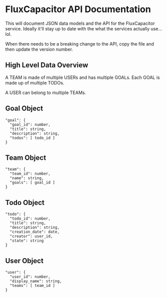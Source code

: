 FluxCapacitor API Documentation
=====

This will document JSON data models and the API for the FluxCapacitor service.
Ideally it'll stay up to date with the what the services actually use... lol.

When there needs to be a breaking change to the API, copy the file and then
update the version number.

High Level Data Overview
-----

A TEAM is made of multiple USERs and has multiple GOALs. Each GOAL is made up
of multiple TODOs.

A USER can belong to multiple TEAMs.

Goal Object
-----

```
"goal": {
  "goal_id": number,
  "title": string,
  "description": string,
  "todos": [ todo_id ]
}
```

Team Object
-----

```
"team": {
  "team_id": number,
  "name": string,
  "goals": [ goal_id ]
}
```

Todo Object
-----

```
"todo": {
  "todo_id": number,
  "title": string,
  "description": string,
  "creation_date": date,
  "creator": user_id,
  "state": string
}
```

User Object
-----

```
"user": {
  "user_id": number,
  "display_name": string,
  "teams": [ team_id ]
}
```
